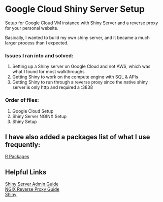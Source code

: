 # Google Cloud Shiny Server Setup
Setup for Google Cloud VM instance with Shiny Server and a reverse proxy for your personal website.

Basically, I wanted to build my own shiny server, and it became a much larger process than I expected.

### Issues I ran into and solved:
1. Setting up a Shiny server on Google Cloud and not AWS, which was what I found for most walkthroughs
2. Getting Shiny to work on the compute engine with SQL & APIs
3. Getting Shiny to run through a reverse proxy since the native shiny server is only http and required a :3838

### Order of files:
1. Google Cloud Setup
2. Shiny Server NGINX Setup
3. Shiny Setup

## I have also added a packages list of what I use frequently: </br>
<a href= https://github.com/willcrouch/RPackageList>R Packages</a>

## Helpful Links
<a href=https://docs.rstudio.com/shiny-server/1.4.4/index.pdf>Shiny Server Admin Guide</a> </br>
<a href=https://docs.nginx.com/nginx/admin-guide/web-server/reverse-proxy/>NGIX Reverse Proxy Guide </a></br>
<a href=https://shiny.rstudio.com/>Shiny</a>
